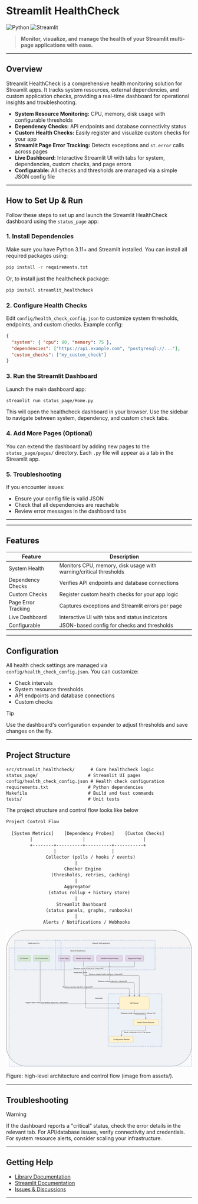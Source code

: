 # Streamlit HealthCheck

![Python](https://img.shields.io/badge/python-3.11%2B-blue)
![Streamlit](https://img.shields.io/badge/streamlit-app-red)

> **Monitor, visualize, and manage the health of your Streamlit multi-page applications with ease.**

---

## Overview

Streamlit HealthCheck is a comprehensive health monitoring solution for Streamlit apps. It tracks system resources, external dependencies, and custom application checks, providing a real-time dashboard for operational insights and troubleshooting.

- **System Resource Monitoring:** CPU, memory, disk usage with configurable thresholds
- **Dependency Checks:** API endpoints and database connectivity status
- **Custom Health Checks:** Easily register and visualize custom checks for your app
- **Streamlit Page Error Tracking:** Detects exceptions and `st.error` calls across pages
- **Live Dashboard:** Interactive Streamlit UI with tabs for system, dependencies, custom checks, and page errors
- **Configurable:** All checks and thresholds are managed via a simple JSON config file

---

## How to Set Up & Run

Follow these steps to set up and launch the Streamlit HealthCheck dashboard using the `status_page` app:

### 1. Install Dependencies

Make sure you have Python 3.11+ and Streamlit installed. You can install all required packages using:

```bash
pip install -r requirements.txt
```

Or, to install just the healthcheck package:

```bash
pip install streamlit_healthcheck
```

### 2. Configure Health Checks

Edit `config/health_check_config.json` to customize system thresholds, endpoints, and custom checks. Example config:

```json
{
  "system": { "cpu": 80, "memory": 75 },
  "dependencies": ["https://api.example.com", "postgresql://..."],
  "custom_checks": ["my_custom_check"]
}
```

### 3. Run the Streamlit Dashboard

Launch the main dashboard app:

```bash
streamlit run status_page/Home.py
```

This will open the healthcheck dashboard in your browser. Use the sidebar to navigate between system, dependency, and custom check tabs.

### 4. Add More Pages (Optional)

You can extend the dashboard by adding new pages to the `status_page/pages/` directory. Each `.py` file will appear as a tab in the Streamlit app.

### 5. Troubleshooting

If you encounter issues:

- Ensure your config file is valid JSON
- Check that all dependencies are reachable
- Review error messages in the dashboard tabs

---

---

## Features

| Feature             | Description                                                       |
| ------------------- | ----------------------------------------------------------------- |
| System Health       | Monitors CPU, memory, disk usage with warning/critical thresholds |
| Dependency Checks   | Verifies API endpoints and database connections                   |
| Custom Checks       | Register custom health checks for your app logic                  |
| Page Error Tracking | Captures exceptions and Streamlit errors per page                 |
| Live Dashboard      | Interactive UI with tabs and status indicators                    |
| Configurable        | JSON-based config for checks and thresholds                       |

---

## Configuration

All health check settings are managed via `config/health_check_config.json`. You can customize:

- Check intervals
- System resource thresholds
- API endpoints and database connections
- Custom checks

> [!TIP]
> Use the dashboard's configuration expander to adjust thresholds and save changes on the fly.

---

## Project Structure

```text
src/streamlit_healthcheck/      # Core healthcheck logic
status_page/                   # Streamlit UI pages
config/health_check_config.json # Health check configuration
requirements.txt               # Python dependencies
Makefile                       # Build and test commands
tests/                         # Unit tests
```

The project structure and control flow looks like below

```text
Project Control Flow

  [System Metrics]    [Dependency Probes]    [Custom Checks]
         |                   |                      |
         +--------+----------+----------+-----------+
                  |                     |
               Collector (polls / hooks / events)
                          |
                      Checker Engine
                 (thresholds, retries, caching)
                          |
                      Aggregator
                (status rollup + history store)
                          |
                   Streamlit Dashboard
               (status panels, graphs, runbooks)
                          |
              Alerts / Notifications / Webhooks
```

![HealthCheck Architecture](assets/architecture.png)

Figure: high-level architecture and control flow (image from assets/).

---

## Troubleshooting

> [!WARNING]
> If the dashboard reports a "critical" status, check the error details in the relevant tab. For API/database issues, verify connectivity and credentials. For system resource alerts, consider scaling your infrastructure.

---

## Getting Help

- [Library Documentation](https://docs.streamlit.io/)
- [Streamlit Documentation](https://docs.streamlit.io/)
- [Issues &amp; Discussions](https://github.com/saradindusengupta/streamlit-healthcheck/issues)

---
